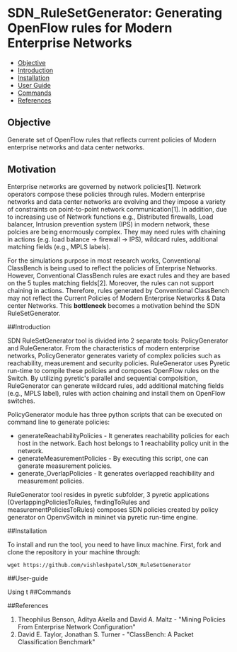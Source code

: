 SDN_RuleSetGenerator: Generating OpenFlow rules for Modern Enterprise Networks
===============================================
- [Objective](#Objective)
- [Introduction](#introduction)
- [Installation](#installation)
- [User Guide](#user-guide)
- [Commands](#commands)
- [References](#references)


## Objective
Generate set of OpenFlow rules that reflects current policies of Modern enterprise networks and data center networks.

## Motivation

Enterprise networks are governed by network policies[1]. Network operators compose these policies through rules. Modern enterprise networks and data center networks are evolving and they impose a variety of constraints on point-to-point network communication[1]. In addition, due to increasing use of Network functions e.g., Distributed firewalls, Load balancer, Intrusion prevention system (IPS) in modern network, these polcies are being enormously complex. They may need rules with chaining in actions (e.g. load balance -> firewall -> IPS), wildcard rules, additional matching fields (e.g., MPLS labels).

For the simulations purpose in most  research works, Conventional ClassBench is being used to reflect the policies of Enterprise Networks. However, Conventional ClassBench rules are exact rules and they are based on the 5 tuples matching fields[2]. Moreover, the rules can not support chaining in actions. Therefore, rules generated by Conventional ClassBench may not reflect the Current Policies of Modern Enterprise Networks & Data center Networks. This **bottleneck** becomes a motivation behind the SDN RuleSetGenerator.


##Introduction

SDN RuleSetGenerator tool is divided into 2 separate tools: PolicyGenerator and RuleGenerator. From the characteristics of modern enterprise networks, PolicyGenerator generates variety of complex policies such as reachability, measurement and security policies. RuleGenerator uses Pyretic run-time to compile these policies and composes OpenFlow rules on the Switch. 
By utilizing pyretic's parallel and sequential compolsition, RuleGenerator can generate wildcard rules, add additional matching fields (e.g., MPLS label), rules with action chaining and install them on OpenFlow switches.  

PolicyGenerator module has three python scripts that can be executed on command line to generate policies: 
- generateReachabilityPolicies - It generates reachability policies for each host in the network. Each host belongs to 1 reachability policy unit in the network. 
- generateMeasurementPolicies - By executing this script, one can generate measurement policies.
- generate_OverlapPolicies - It generates overlapped reachibility and measurement policies. 

RuleGenerator tool resides in pyretic subfolder, 3 pyretic applications (OverlappingPoliciesToRules, fwdingToRules and measurementPoliciesToRules) composes SDN policies created by policy generator on OpenvSwitch in mininet via pyretic run-time engine.

##Installation

To install and run the tool, you need to have linux machine. First, fork and clone the repository in your machine through:

    wget https://github.com/vishleshpatel/SDN_RuleSetGenerator
    
    
##User-guide

Using t
##Commands

##References
1. Theophilus Benson, Aditya Akella and David A. Maltz - "Mining Policies From Enterprise Network Configuration"
2. David E. Taylor, Jonathan S. Turner - "ClassBench: A Packet Classification Benchmark"


